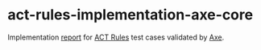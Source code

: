 # act-rules-implementation-axe-core

Implementation [report](./report.json) for [ACT Rules](https://github.com/act-rules/act-rules.github.io) test cases validated by [Axe](https://github.com/dequelabs/axe-core).